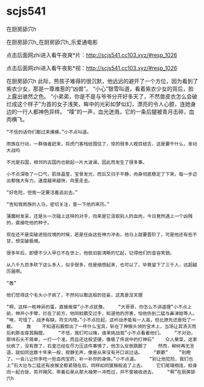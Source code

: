# scjs541
在厨房舔穴h

在厨房舔穴h_在厨房舔穴h_乐爱通电影

点击后面网zhi进入看午夜爽*片：http://scjs541.cc103.xyz/#resp_1026

点击后面网zhi进入看午夜影*视：http://scjs541.cc103.xyz/#resp_1026

在厨房舔穴h    此际，熊孩子难得的很沉默，他远远的避开了一个方位，因为看到了紫衣少女，那是一尊难惹的“凶兽”。    “小心”银雪叫道，看着紫衣少女的背后，脸上露出骇然之色。    “小弟弟，你是不是与爷爷分开好多天了，不然兽皮衣怎么会破烂成这个样子”为首的女子浅笑，眸中的光彩如梦似幻，漂亮的令人心颤，连她身边的一行人都神色异样。    “噗”的一声，血光迸溅，它的一条后腿被青月击碎，血肉横飞。

    “不信的话你们都过来摸摸。”小不点叫道。

    雨族在行动，一群强者赶来，将虎门客栈给围住了，惊的很多人瞠目结舌，这是要干什么，发动大战吗

    不光是石国，相邻的古国内也掀起一片大波澜，因此而发生了很多事。

    小不点深吸了一口气，肌体晶莹，宝骨发光，而后又归于平静，肉身彻底稳定了下来，每一步迈出都强大有力，速度越来越快，向里走去。

    “好危险，但我一定要活着逃出去。”

    “告知我雨族的人马，密切关注，查一下他的来历。”

    蒲魔树发呆，还是头一次碰上这样的对手，向来是它汲取别人的血肉，今日竟然遇上一个凶残的，直接吃他的种子。

    现在还不是突破进铭纹境的时候，若是任由这些神力冲击，他马上就要晋阶了，可是他还有些不甘，想突破极境。

    很多年后，即便不少人早已不在世上，他依旧能清晰的忆起，记得他们的音容笑貌。

    从八千九百多砍下这么多人，似乎很多，但是细想起来，也可以了，毕竟留下了三千人，远超越历届啊。

    “轰”

    他们觉得这个毛头小子疯了，不然何以敢这般的狂妄，这真是没天理

    “啊，这样一枚神异的蛋，直接凿穿”小不点犹豫。    “大哥哥，你怎么不讲道理”小不点上前，伸开小手臂，拦在了前方，他同蛟鹏交过手，知道他的厉害，怕他伤到二猛与鼻涕娃等人。    “唉，可惜了，战矛有缺，符文内隐。”小不点捡起，这杆战矛能有一人高，但比原先还是短了一截。    轰    不知道石毅祭出了一件什么宝具，斩在了神猴头领的宝术上，当场让其溃灭而后刹那击穿其胸膛。    “不信，我们可以赌，谁来挑战我”小不点看着他们。    “不对劲，那块石头不简单，一打一个准，而且还这般坚硬，像极了传说中的打神石”    众人晕菜，这家伙疯了，没有救了，石皇已经在尽力压这件事情了，他怎么反倒跳脚了    然而，柳树再无言语，就如同这数十年来一般，寂静无声，像是从来没有开口说过话。    “簌簌”    “别瞪了。一会儿让你多吃一些血肉宝药，补一补你的身体。”小不点道。    “别让他犯险，我们也上”石大壮与二猛还有皮猴全都紧随在后，同样如同猿猴般追了上去。    它们尾端相连，蛟身向一起合拢，剪开飓风，带着石昊从那大袖旁一冲而过，并不曾被收进去。    “啊”在厨房舔穴h
